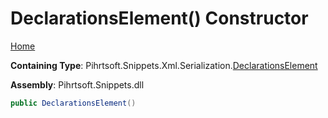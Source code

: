 # DeclarationsElement\(\) Constructor

[Home](../../../../../../README.md#_top)

**Containing Type**: Pihrtsoft\.Snippets\.Xml\.Serialization\.[DeclarationsElement](../README.md#_top)

**Assembly**: Pihrtsoft\.Snippets\.dll

```csharp
public DeclarationsElement()
```

